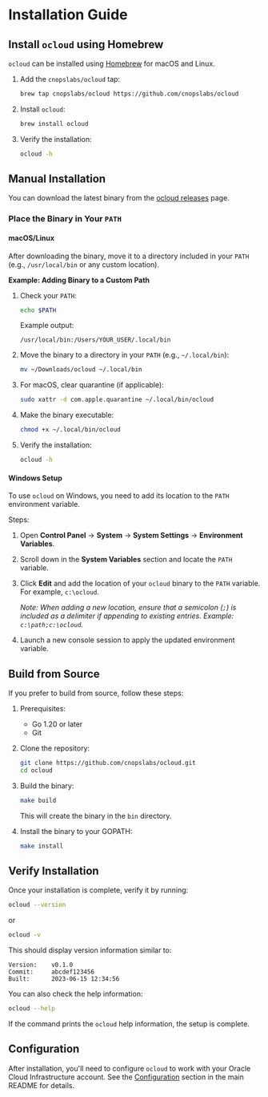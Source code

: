# Installation Guide

## Install `ocloud` using Homebrew

`ocloud` can be installed using [Homebrew](https://brew.sh) for macOS and Linux.

1. Add the `cnopslabs/ocloud` tap:
   ```bash
   brew tap cnopslabs/ocloud https://github.com/cnopslabs/ocloud
   ```

2. Install `ocloud`:
   ```bash
   brew install ocloud
   ```

3. Verify the installation:
   ```bash
   ocloud -h
   ```

## Manual Installation

You can download the latest binary from the [ocloud releases](https://github.com/cnopslabs/ocloud/releases) page.

### Place the Binary in Your `PATH`

#### macOS/Linux

After downloading the binary, move it to a directory included in your `PATH` (e.g., `/usr/local/bin` or any custom location).

**Example: Adding Binary to a Custom Path**

1. Check your `PATH`:
   ```bash
   echo $PATH
   ```
   Example output:
   ```
   /usr/local/bin:/Users/YOUR_USER/.local/bin
   ```

2. Move the binary to a directory in your `PATH` (e.g., `~/.local/bin`):
   ```bash
   mv ~/Downloads/ocloud ~/.local/bin
   ```

3. For macOS, clear quarantine (if applicable):
   ```bash
   sudo xattr -d com.apple.quarantine ~/.local/bin/ocloud
   ```

4. Make the binary executable:
   ```bash
   chmod +x ~/.local/bin/ocloud
   ```

5. Verify the installation:
   ```bash
   ocloud -h
   ```

#### Windows Setup

To use `ocloud` on Windows, you need to add its location to the `PATH` environment variable.

Steps:

1. Open **Control Panel** → **System** → **System Settings** → **Environment Variables**.
2. Scroll down in the **System Variables** section and locate the `PATH` variable.
3. Click **Edit** and add the location of your `ocloud` binary to the `PATH` variable. For example, `c:\ocloud`.

   *Note: When adding a new location, ensure that a semicolon (`;`) is included as a delimiter if appending to existing entries. Example: `c:\path;c:\ocloud`.*

4. Launch a new console session to apply the updated environment variable.

## Build from Source

If you prefer to build from source, follow these steps:

1. Prerequisites:
   - Go 1.20 or later
   - Git

2. Clone the repository:
   ```bash
   git clone https://github.com/cnopslabs/ocloud.git
   cd ocloud
   ```

3. Build the binary:
   ```bash
   make build
   ```
   This will create the binary in the `bin` directory.

4. Install the binary to your GOPATH:
   ```bash
   make install
   ```

## Verify Installation

Once your installation is complete, verify it by running:

```bash
ocloud --version
```

or

```bash
ocloud -v
```

This should display version information similar to:
```
Version:    v0.1.0
Commit:     abcdef123456
Built:      2023-06-15 12:34:56
```

You can also check the help information:

```bash
ocloud --help
```

If the command prints the `ocloud` help information, the setup is complete.

## Configuration

After installation, you'll need to configure `ocloud` to work with your Oracle Cloud Infrastructure account. See the [Configuration](../README.md#configuration) section in the main README for details.

